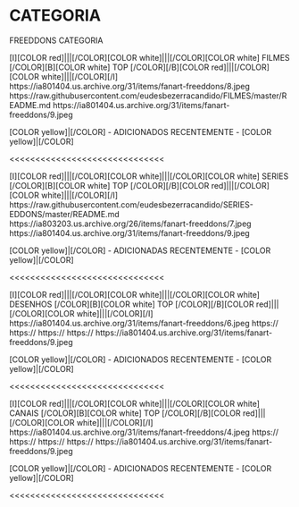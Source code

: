 # CATEGORIA
FREEDDONS CATEGORIA

<channels>
<channel>
<name>[I][COLOR red]|||[/COLOR][COLOR white]|||[/COLOR][COLOR  white] FILMES [/COLOR][B][COLOR white] TOP [/COLOR][/B][COLOR red]|||[/COLOR][COLOR white]|||[/COLOR][/I]</name>
<thumbnail>https://ia801404.us.archive.org/31/items/fanart-freeddons/8.jpeg</thumbnail>
<externallink>https://raw.githubusercontent.com/eudesbezerracandido/FILMES/master/README.md</externallink>
<fanart>https://ia801404.us.archive.org/31/items/fanart-freeddons/9.jpeg</fanart>
<info>


[COLOR yellow]|[/COLOR] - ADICIONADOS RECENTEMENTE - [COLOR yellow]|[/COLOR]</info>
</channel>
</channels>

<<<<<<<<<<<<<<<<<<<<<<<<<<<<<<

<channels>
<channel>
<name>[I][COLOR red]|||[/COLOR][COLOR white]|||[/COLOR][COLOR  white] SERIES [/COLOR][B][COLOR white] TOP [/COLOR][/B][COLOR red]|||[/COLOR][COLOR white]|||[/COLOR][/I] </name>
<externallink>https://raw.githubusercontent.com/eudesbezerracandido/SERIES-EDDONS/master/README.md</externallink>
<thumbnail>https://ia803203.us.archive.org/26/items/fanart-freeddons/7.jpeg</thumbnail>
<fanart>https://ia801404.us.archive.org/31/items/fanart-freeddons/9.jpeg</fanart>
<info>


[COLOR yellow]|[/COLOR] - ADICIONADAS RECENTEMENTE - [COLOR yellow]|[/COLOR]</info>
</channel>
</channels>

<<<<<<<<<<<<<<<<<<<<<<<<<<<<<<  

<channels>
<channel>
<name>[I][COLOR red]|||[/COLOR][COLOR white]|||[/COLOR][COLOR  white] DESENHOS [/COLOR][B][COLOR white] TOP [/COLOR][/B][COLOR red]|||[/COLOR][COLOR white]|||[/COLOR][/I]</name>
<thumbnail>https://ia801404.us.archive.org/31/items/fanart-freeddons/6.jpeg</thumbnail>
<externallink>https://</externallink>
<externallink>https://</externallink>
<externallink>https://</externallink>
<externallink>https://</externallink>
<fanart>https://ia801404.us.archive.org/31/items/fanart-freeddons/9.jpeg</fanart>
<info>


[COLOR yellow]|[/COLOR] - ADICIONADOS RECENTEMENTE - [COLOR yellow]|[/COLOR]</info>
</channel>
</channels>

<<<<<<<<<<<<<<<<<<<<<<<<<<<<<<

<channels>
<channel>
<name>[I][COLOR red]|||[/COLOR][COLOR white]|||[/COLOR][COLOR white] CANAIS  [/COLOR][B][COLOR white] TOP [/COLOR][/B][COLOR red]|||[/COLOR][COLOR white]|||[/COLOR][/I]</name>
<thumbnail>https://ia801404.us.archive.org/31/items/fanart-freeddons/4.jpeg</thumbnail>
<externallink>https://</externallink>
<externallink>https://</externallink>
<externallink>https://</externallink>
<externallink>https://</externallink>
<fanart>https://ia801404.us.archive.org/31/items/fanart-freeddons/9.jpeg</fanart>
<info>

[COLOR yellow]|[/COLOR] - ADICIONADOS RECENTEMENTE - [COLOR yellow]|[/COLOR]</info>
</channel>
</channels>

<<<<<<<<<<<<<<<<<<<<<<<<<<<<<<     



